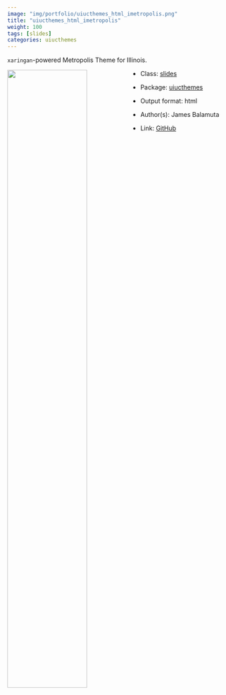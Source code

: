 ```yaml
---
image: "img/portfolio/uiucthemes_html_imetropolis.png"
title: "uiucthemes_html_imetropolis"
weight: 100
tags: [slides]
categories: uiucthemes
---
```


`xaringan`-powered Metropolis Theme for Illinois.

<!--more-->

<img class = "jf-image-shadow" src="../../img/portfolio/uiucthemes_html_imetropolis.png" style="display: block; margin: auto;" width="60%"  align="left">

- Class: [slides](../../tags/slides)
- Package: [uiucthemes](uiucthemes)
- Output format: html

- Author(s): James Balamuta
- Link: [GitHub](https://github.com/illinois-r/uiucthemes)


